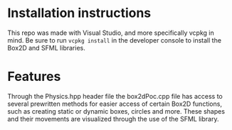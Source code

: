# Installation instructions

This repo was made with Visual Studio, and more specifically vcpkg in mind. Be sure to run `vcpkg install` in the developer console to install the Box2D and SFML libraries.

# Features

Through the Physics.hpp header file the box2dPoc.cpp file has access to several prewritten methods for easier access of certain Box2D functions, such as creating static or dynamic boxes, circles and more.
These shapes and their movements are visualized through the use of the SFML library.
